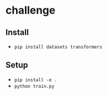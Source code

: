 # challenge

## Install
- `pip install datasets transformers`

## Setup
- `pip install -e .`
- `python train.py`